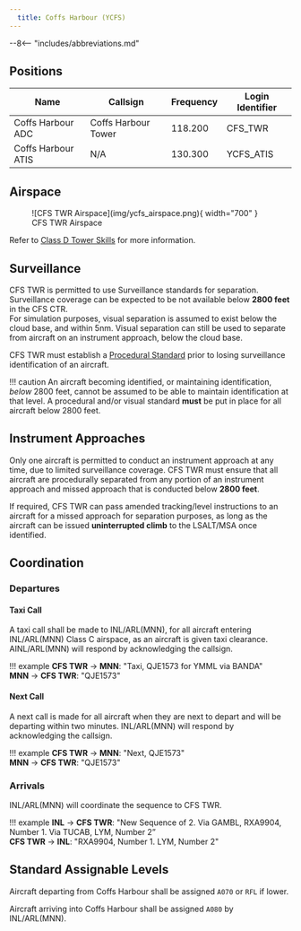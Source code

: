 ```yaml
---
  title: Coffs Harbour (YCFS)
---
```


--8<-- "includes/abbreviations.md"

## Positions

| Name | Callsign | Frequency | Login Identifier |
| ---- | -------- | --------- | ---------------- |
| Coffs Harbour ADC | Coffs Harbour Tower | 118.200 | CFS_TWR |
| Coffs Harbour ATIS | N/A | 130.300 | YCFS_ATIS |

## Airspace

<figure markdown>
![CFS TWR Airspace](img/ycfs_airspace.png){ width="700" }
  <figcaption>CFS TWR Airspace</figcaption>
</figure>

Refer to [Class D Tower Skills](../../controller-skills/classdtwr/) for more information.

## Surveillance
CFS TWR is permitted to use Surveillance standards for separation. Surveillance coverage can be expected to be not available below **2800 feet** in the CFS CTR.  
For simulation purposes, visual separation is assumed to exist below the cloud base, and within 5nm. Visual separation can still be used to separate from aircraft on an instrument approach, below the cloud base.

CFS TWR must establish a [Procedural Standard](../../controller-skills/classdtwr/#standards) prior to losing surveillance identification of an aircraft.

!!! caution
    An aircraft becoming identified, or maintaining identification, *below* 2800 feet, cannot be assumed to be able to maintain identification at that level. A procedural and/or visual standard **must** be put in place for all aircraft below 2800 feet.
## Instrument Approaches
Only one aircraft is permitted to conduct an instrument approach at any time, due to limited surveillance coverage. CFS TWR must ensure that all aircraft are procedurally separated from any portion of an instrument approach and missed approach that is conducted below **2800 feet**.  

If required, CFS TWR can pass amended tracking/level instructions to an aircraft for a missed approach for separation purposes, as long as the aircraft can be issued **uninterrupted climb** to the LSALT/MSA once identified.

## Coordination
### Departures
#### Taxi Call
A taxi call shall be made to INL/ARL(MNN), for all aircraft entering INL/ARL(MNN) Class C airspace, as an aircraft is given taxi clearance. AINL/ARL(MNN) will respond by acknowledging the callsign.

!!! example
    **CFS TWR** -> **MNN**: "Taxi, QJE1573 for YMML via BANDA"  
    **MNN** -> **CFS TWR**: "QJE1573"  

#### Next Call
A next call is made for all aircraft when they are next to depart and will be departing within two minutes. INL/ARL(MNN) will respond by acknowledging the callsign.

!!! example
    **CFS TWR** -> **MNN**: "Next, QJE1573"  
    **MNN** -> **CFS TWR**: "QJE1573"  

### Arrivals
INL/ARL(MNN) will coordinate the sequence to CFS TWR.

!!! example
    **INL** -> **CFS TWR**: "New Sequence of 2. Via GAMBL, RXA9904, Number 1. Via TUCAB, LYM, Number 2”  
    **CFS TWR** -> **INL**: "RXA9904, Number 1. LYM, Number 2"  

## Standard Assignable Levels

Aircraft departing from Coffs Harbour shall be assigned `A070` or `RFL` if lower.

Aircraft arriving into Coffs Harbour shall be assigned `A080` by INL/ARL(MNN).